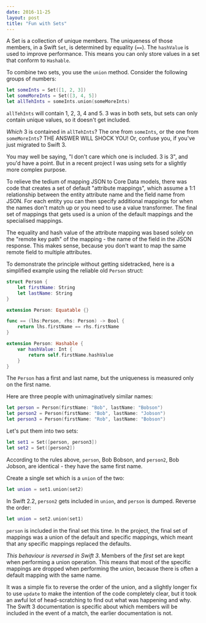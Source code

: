 ```yaml
--- 
date: 2016-11-25
layout: post
title: "Fun with Sets"
--- 
```


A Set is a collection of unique members. The uniqueness of those members, in a Swift `Set`, is determined by equality (`==`). The `hashValue` is used to improve performance. This means you can only store values in a set that conform to `Hashable`. 

To combine two sets, you use the `union` method. Consider the following groups of numbers: 

```swift
let someInts = Set([1, 2, 3])
let someMoreInts = Set([3, 4, 5])
let allTehInts = someInts.union(someMoreInts)
```

`allTehInts` will contain 1, 2, 3, 4 and 5. 3 was in both sets, but sets can only contain unique values, so it doesn't get included. 

_Which_ 3 is contained in `allTehInts`? The one from `someInts`, or the one from `someMoreInts`? THE ANSWER WILL SHOCK YOU! Or, confuse you, if you've just migrated to Swift 3.

<!--more-->

You may well be saying, "I don't care which one is included. 3 is 3", and you'd have a point. But in a recent project I was using sets for a slightly more complex purpose. 

To relieve the tedium of mapping JSON to Core Data models, there was code that creates a set of default "attribute mappings", which assume a 1:1 relationship between the entity attribute name and the field name from JSON. For each entity you can then specify additional mappings for when the names don't match up or you need to use a value transformer. The final set of mappings that gets used is a union of the default mappings and the specialised mappings. 

The equality and hash value of the attribute mapping was based solely on the "remote key path" of the mapping - the name of the field in the JSON response. This makes sense, because you don't want to map the same remote field to multiple attributes. 

To demonstrate the principle without getting sidetracked, here is a simplified example using the reliable old `Person` struct: 

```swift
struct Person {
    let firstName: String
    let lastName: String
}

extension Person: Equatable {}

func == (lhs:Person, rhs: Person) -> Bool {
    return lhs.firstName == rhs.firstName
}

extension Person: Hashable {
    var hashValue: Int {
        return self.firstName.hashValue
    }
}
```

The `Person` has a first and last name, but the uniqueness is measured only on the first name. 

Here are three people with unimaginatively similar names: 

```swift
let person = Person(firstName: "Bob", lastName: "Bobson")
let person2 = Person(firstName: "Bob", lastName: "Jobson")
let person3 = Person(firstName: "Rob", lastName: "Bobson")
```

Let's put them into two sets: 

```swift
let set1 = Set([person, person3])
let set2 = Set([person2])
```

According to the rules above, `person`, Bob Bobson, and `person2`, Bob Jobson, are identical - they have the same first name. 

Create a single set which is a `union` of the two: 

```swift
let union = set1.union(set2)
```

In Swift 2.2, `person2` gets included in `union`, and `person` is dumped. Reverse the order: 

```swift
let union = set2.union(set1)
```

`person` is included in the final set this time. In the project, the final set of mappings was a union of the default and specific mappings, which meant that any specific mappings replaced the defaults. 

_This behaviour is reversed in Swift 3_. Members of the _first_ set are kept when performing a union operation. This means that most of the specific mappings are dropped when performing the union, because there is often a default mapping with the same name. 

It was a simple fix to reverse the order of the union, and a slightly longer fix to use `update` to make the intention of the code completely clear, but it took an awful lot of head-scratching to find out what was happening and why. The Swift 3 documentation is specific about which members will be included in the event of a match, the earlier documentation is not. 